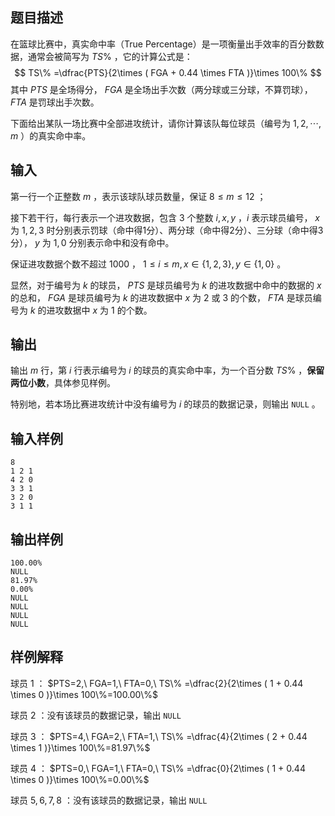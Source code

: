 ## 题目描述

在篮球比赛中，真实命中率（True Percentage）是一项衡量出手效率的百分数数据，通常会被简写为 $TS\%$ ，它的计算公式是：
$$
TS\% =\dfrac{PTS}{2\times ( FGA + 0.44 \times FTA )}\times 100\%
$$
其中 $PTS$ 是全场得分， $FGA$ 是全场出手次数（两分球或三分球，不算罚球）， $FTA$ 是罚球出手次数。

下面给出某队一场比赛中全部进攻统计，请你计算该队每位球员（编号为 $1,2,\cdots,m$ ）的真实命中率。

## 输入

第一行一个正整数 $m$ ，表示该球队球员数量，保证 $8\le m\le12$ ；

接下若干行，每行表示一个进攻数据，包含 $3$ 个整数 $i,x,y$ ，$i$ 表示球员编号， $x$ 为 $1,2,3$ 时分别表示罚球（命中得1分）、两分球（命中得2分）、三分球（命中得3分）， $y$ 为 $1,0$ 分别表示命中和没有命中。

保证进攻数据个数不超过 $1000$ ， $1\le i \le m, x\in\lbrace1,2,3\rbrace, y\in\lbrace1,0\rbrace$ 。

显然，对于编号为 $k$ 的球员， $PTS$ 是球员编号为 $k$ 的进攻数据中命中的数据的 $x$ 的总和， $FGA$ 是球员编号为 $k$ 的进攻数据中 $x$ 为 $2$ 或 $3$ 的个数， $FTA$ 是球员编号为 $k$ 的进攻数据中 $x$ 为 $1$ 的个数。

## 输出

输出 $m$ 行，第 $i$ 行表示编号为 $i$ 的球员的真实命中率，为一个百分数 $TS\%$ ，**保留两位小数**，具体参见样例。

特别地，若本场比赛进攻统计中没有编号为 $i$ 的球员的数据记录，则输出 `NULL` 。

## 输入样例

    8
    1 2 1
    4 2 0
    3 3 1
    3 2 0
    3 1 1

## 输出样例

    100.00%
    NULL
    81.97%
    0.00%
    NULL
    NULL
    NULL
    NULL

## 样例解释

球员 $1$ ： $PTS=2,\ FGA=1,\ FTA=0,\ TS\% =\dfrac{2}{2\times ( 1 + 0.44 \times 0 )}\times 100\%=100.00\%$ 

球员 $2$ ：没有该球员的数据记录，输出 `NULL` 

球员 $3$ ： $PTS=4,\ FGA=2,\ FTA=1,\ TS\% =\dfrac{4}{2\times ( 2 + 0.44 \times 1 )}\times 100\%=81.97\%$ 

球员 $4$ ： $PTS=0,\ FGA=1,\ FTA=0,\ TS\% =\dfrac{0}{2\times ( 1 + 0.44 \times 0 )}\times 100\%=0.00\%$ 

球员 $5,6,7,8$ ：没有该球员的数据记录，输出 `NULL` 

